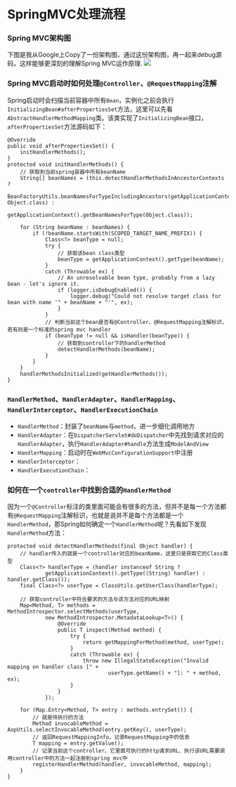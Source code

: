 SpringMVC处理流程
===
### Spring MVC架构图

下图是我从Google上Copy了一份架构图，通过这份架构图，再一起来debug源码，这样能够更深刻的理解Spring MVC运作原理.
<img src="http://pv89or3o8.bkt.clouddn.com/RequestLifecycle.png" />

### Spring MVC启动时如何处理`@Controller`、`@RequestMapping`注解
Spring启动时会扫描当前容器中所有`Bean`，实例化之前会执行`InitializingBean#afterPropertiesSet`方法，这里可以先看
`AbstractHandlerMethodMapping`类。该类实现了`InitializingBean`接口，`afterPropertiesSet`方法源码如下：
```
@Override
public void afterPropertiesSet() {
    initHandlerMethods();
}
protected void initHandlerMethods() {
    // 获取到当前spring容器中所有beanName
    String[] beanNames = (this.detectHandlerMethodsInAncestorContexts ?
            BeanFactoryUtils.beanNamesForTypeIncludingAncestors(getApplicationContext(), Object.class) :
            getApplicationContext().getBeanNamesForType(Object.class));

    for (String beanName : beanNames) {
        if (!beanName.startsWith(SCOPED_TARGET_NAME_PREFIX)) {
            Class<?> beanType = null;
            try {
                // 获取该bean class类型
                beanType = getApplicationContext().getType(beanName);
            }
            catch (Throwable ex) {
                // An unresolvable bean type, probably from a lazy bean - let's ignore it.
                if (logger.isDebugEnabled()) {
                    logger.debug("Could not resolve target class for bean with name '" + beanName + "'", ex);
                }
            }
            // 判断当前这个bean是否有@Controller、@RequestMapping注解标识，若有则是一个标准的spring mvc handler
            if (beanType != null && isHandler(beanType)) {
                // 获取到controller下的handlerMethod
                detectHandlerMethods(beanName);
            }
        }
    }
    handlerMethodsInitialized(getHandlerMethods());
}
```

### `HandlerMethod`、`HandlerAdapter`、`HandlerMapping`、`HandlerInterceptor`、`HandlerExecutionChain`
* `HandlerMethod`：封装了`beanName`与`method`，进一步细化调用地方
* `HandlerAdapter`：在`DispatcherServlet#doDispatcher`中先找到请求对应的`HandlerAdapter`，执行`HandlerAdapter#handle`方法生成`ModelAndView`
* `HandlerMapping`：启动时在`WebMvcConfigurationSupport`中注册
* `HandlerInterceptor`：
* `HandlerExecutionChain`：


### 如何在一个`controller`中找到合适的`HandlerMethod`
因为一个`@Controller`标注的类里面可能会有很多的方法，但并不是每一个方法都有`@RequestMapping`注解标识，也就是说并不是每个方法都是一个
`HandlerMethod`，那Spring如何确定一个`HandlerMethod`呢？先看如下发现`HandlerMethod`方法：
```
protected void detectHandlerMethods(final Object handler) {
    // handler传入的就是一个controller对应的beanName，这里只是获取它的Class类型
    Class<?> handlerType = (handler instanceof String ?
            getApplicationContext().getType((String) handler) : handler.getClass());
    final Class<?> userType = ClassUtils.getUserClass(handlerType);

    // 获取controller中符合要求的方法与该方法对应的URL映射
    Map<Method, T> methods = MethodIntrospector.selectMethods(userType,
            new MethodIntrospector.MetadataLookup<T>() {
                @Override
                public T inspect(Method method) {
                    try {
                        return getMappingForMethod(method, userType);
                    }
                    catch (Throwable ex) {
                        throw new IllegalStateException("Invalid mapping on handler class [" +
                                userType.getName() + "]: " + method, ex);
                    }
                }
            });

    for (Map.Entry<Method, T> entry : methods.entrySet()) {
        // 就是待执行的方法
        Method invocableMethod = AopUtils.selectInvocableMethod(entry.getKey(), userType);
        // 返回RequestMappingInfo，记录RequestMapping中的信息
        T mapping = entry.getValue();
        // 记录当前这个controller、它里面可执行的http请求URL、执行该URL需要调用controller中的方法一起注册到spring mvc中
        registerHandlerMethod(handler, invocableMethod, mapping);
    }
}
```

